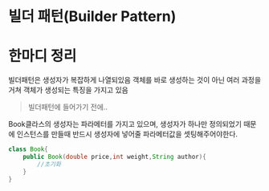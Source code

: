 빌더 패턴(Builder Pattern)
===================================

# 한마디 정리 
빌더패턴은 생성자가 복잡하게 나열되있음
객체를 바로 생성하는 것이 아닌 여러 과정을 거쳐 객체가 생성되는 특징을 가지고 있음

> 빌더패턴에 들어가기 전에..

Book클라스의 생성자는 파라메터를 가지고 있으며, 생성자가 하나만 정의되었기 때문에 인스턴스를 만들때 반드시 생성자에 넣어줄 파라메터값을 셋팅해주어야한다.

```java
class Book{
	public Book(double price,int weight,String author){
		//초기화
	}
}
```













